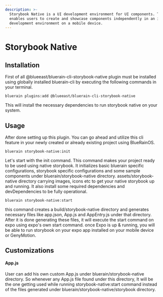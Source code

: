```yaml
---
description: >-
  Storybook Native is a UI development environment for UI components. The tool
  enables users to create and showcase components independently in an isolated
  development environment on a mobile device.
---
```


# Storybook Native

## Installation

First of all @blueeast/bluerain-cli-storybook-native plugin must be installed using globally installed bluerain-cli by executing the following commands in your terminal.

```text
bluerain plugins:add @blueeast/bluerain-cli-storybook-native
```

This will install the necessary dependencies to run storybook native on your system.

## Usage

After done setting up this plugin. You can go ahead and utilize this cli feature in your newly created or already existing project using BlueRainOS.

```text
bluerain storybook-native:init
```

Let's start with the init command. This command makes your project ready to be used using native storybook. It initializes basic bluerain specific configurations, storybook specific configurations and some sample components under bluerain/storybook-native directory. assets/storybook-native directory carrying images, icons etc to get your native storybook up and running. It also install some required dependencies and devDependencies to be fully operational.

```text
bluerain storybook-native:start
```

this command creates a build/storybook-native directory and generates necessary files like app.json, App.js and AppEntry.js under that directory. After it is done generating these files, it will execute the start command on expo using expo's own start command. once Expo is up & running, you will be able to run storybook on your expo app installed on your mobile device or GenyMotion.

## Customizations

#### App.js

User can add his own custom App.js under bluerain/storybook-native directory. So whenever any App.js file found under this directory, It will be the one getting used while running storybook-native:start command instead of the files generated under bluerain/storybook-native/storybook directory.

